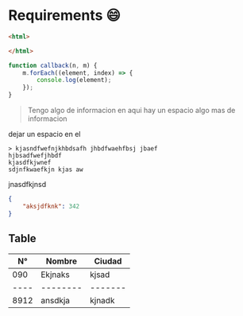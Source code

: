 # Requirements :smile:

```html
<html>

</html>
```
```js
function callback(n, m) {
    m.forEach((element, index) => {
        console.log(element);
    });
}
```
> Tengo algo de informacion en aqui hay un espacio algo mas de informacion

dejar un espacio en el 

    > kjasndfwefnjkhbdsafh jhbdfwaehfbsj jbaef
    hjbsadfwefjhbdf
    kjasdfkjwnef
    sdjnfkwaefkjn kjas aw

jnasdfkjnsd

```json
{
    "aksjdfknk": 342
}
```

## Table

N°  | Nombre | Ciudad 
--- | ------ | ------
090 | Ekjnaks| kjsad
----|--------|-------
8912| ansdkja| kjnadk
